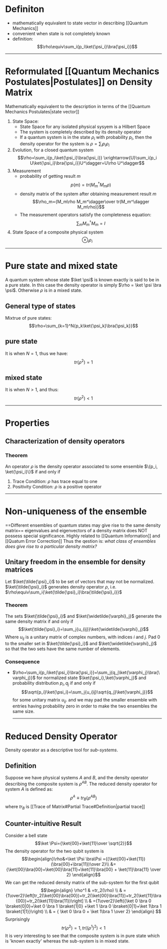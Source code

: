 # Definiton
- mathematically equivalent to state vector in describing [[Quantum Mechanics]]
- convenient when state is not completely known
- definition:
$$\rho\equiv\sum_i{p_i\ket{\psi_i}\bra{\psi_i}}$$
---

# Reformulated [[Quantum Mechanics Postulates|Postulates]] on Density Matrix
Mathematically equivalent to the description in terms of the [[Quantum Mechanics Postulates|state vector]]
1. State Space:
	- State Space for any isolated physical sysyem is a Hilbert Space
	- The system is completely described by its density operator
	- If a quantum system is in the state $\rho_i$ with probability $p_i$, then the density operator for the system is $\rho=\sum_i{p_i\rho_i}$
2. Evolution, for a closed quantum system
	 $$\rho=\sum_i{p_i\ket{\psi_i}\bra{\psi_i}} \xrightarrow{U}\sum_i{p_i U\ket{\psi_i}\bra{\psi_i}}U^\dagger=U\rho U^\dagger$$
3. Measurement
	- probability of getting result $m$
		$$p(m)=tr(M_m^\dagger M_m\rho)$$
	- density matrix of the system after obtaining measurement result $m$
		$$\rho_m={M_m\rho M_m^\dagger\over tr(M_m^\dagger M_m\rho)}$$
	- The measurement operators satisfy the completeness equation:
		$$\sum_m{M_m^\dagger M_m}=I$$
4. State Space of a composite physical system
	$$\otimes_i\rho_i$$
---
# Pure state and mixed state
A quantum system whose state $\ket \psi$ is known exactly is said to be in a pure state.
In this case the density operator is simply $\rho = \ket \psi \bra \psi$.
Otherwise $\rho$ is in a mixed state.
## General type of states
Mixtrue of pure states:
$$\rho=\sum_{k=1}^N{p_k\ket{\psi_k}\bra{\psi_k}}$$
## pure state
It is when $N=1$, thus we have:
$$tr(\rho^2)=1$$
## mixed state

It is when $N>1$, and thus: 
$$tr(\rho^2)<1$$

---
# Properties
## Characterization of density operators
### Theorem
An operator $\rho$ is the density operator associated to some ensemble $\{p_i, \ket{\psi_i}\}$ if and only if
1. Trace Condition: $\rho$ has trace equal to one
2. Positivity Condition: $\rho$ is a positive operator

---

# Non-uniqueness of the ensemble
==Different ensembles of quantum states may give rise to the same density matrix==
eigenvalues and eigenvectors of a density matrix does NOT possess special significance. Highly related to [[Quantum Information]] and [[Quatum Error Correction]]
Thus the qestion is: _what class of ensembles does give rise to a particular density matrix?_
## Unitary freedom in the ensemble for density matrices
Let $\ket{\tilde{\psi}_i}$ to be set of vectors that may not be normalized.  $\ket{\tilde{\psi}_i}$ generates density operator $\rho$, i.e. $\rho\equiv\sum_i{\ket{\tilde{\psi}_i}\bra{\tilde{\psi}_i}}$
### Theorem
The sets $\ket{\tilde{\psi}_i}$ and $\ket{\widetilde{\varphi}_j}$ generate the same density matrix if and only if
$$\ket{\tilde{\psi}_i}=\sum_j{u_{ij}}\ket{\widetilde{\varphi}_j}$$
Where $u_{ij}$ is a unitary matrix of complex numbers, with indices $i$ and $j$. Pad $0$ to the smaller set in $\ket{\tilde{\psi}_i}$ and $\ket{\widetilde{\varphi}_j}$ so that the two sets have the same number of elements.

### Consequence
- $\rho=\sum_i{p_i\ket{\psi_i}\bra{\psi_i}}=\sum_j{q_j\ket{\varphi_j}\bra{\varphi_j}}$ for normalized state $\ket{\psi_i},\ket{\varphi_j}$ and probability distribution $p_i,q_j$ if and only if
	$$\sqrt{p_i}\ket{\psi_i}=\sum_j{u_{ij}\sqrt{q_j}\ket{\varphi_j}}$$
	for some unitary matrix $u_{ij}$. and we may pad the smaller ensemble with entries having probability zero in order to make the two ensembles the same size.
	
	---
# Reduced Density Operator
Density operator as a descriptive tool for _sub-systems_.
## Definition
Suppose we have physical systems $A$ and $B$, and the density operator describing the composite system is $\rho^{AB}$. The reduced density operator for system $A$ is defined as:
$$\rho^A\equiv tr_B(\rho^{AB})$$
where $tr_B$ is [[Trace of Matrix#Partial Trace#Definition|partial trace]] 

## Counter-intuitive Result
Consider a bell state
$$\ket \Psi={\ket{00}+\ket{11}\over \sqrt{2}}$$
The density operator for the two qubit system is
$$\begin{align}\rho&=\ket \Psi \bra\Psi ={(\ket{00}+\ket{11})(\bra{00}+\bra{11})\over 2}\\ &={\ket{00}\bra{00}+\ket{00}\bra{11}+\ket{11}\bra{00} + \ket{11}\bra{11} \over 2} \end{align}$$
We can get the reduced density matrix of the sub-system for the first qubit
$$\begin{align}
  \rho^1 & =tr_2(\rho) \\
  		 & ={1\over2}\left[tr_2(\ket{00}\bra{00})+tr_2(\ket{00}\bra{11})+tr_2(\ket{11}\bra{00})+tr_2(\ket{11}\bra{11})\right] \\
		 & ={1\over2}\left({\ket 0 \bra 0 \braket{0|0}+\ket 0 \bra 1 \braket{1|0} +\ket 1 \bra 0 \braket{0|1}+\ket 1\bra 1 \braket{1|1}}\right) \\
		 & = { \ket 0 \bra 0 + \ket 1\bra 1 \over 2}
  \end{align}
$$
Surprisingly
$$tr(\rho^2)=1,tr((\rho^1)^2)<1$$
It is very interesting to see that the composite system is in pure state which is 'known exactly' whereas the sub-system is in mixed state.
